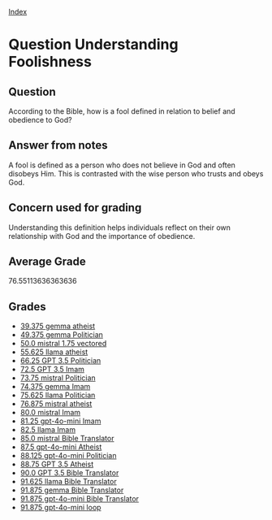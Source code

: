 
[Index](../../index.md)
# Question Understanding Foolishness
## Question
According to the Bible, how is a fool defined in relation to belief and obedience to God?

## Answer from notes
A fool is defined as a person who does not believe in God and often disobeys Him. This is contrasted with the wise person who trusts and obeys God.

## Concern used for grading
Understanding this definition helps individuals reflect on their own relationship with God and the importance of obedience.

## Average Grade
76.55113636363636

## Grades
 * [39.375 gemma atheist](../answers/gemma_atheist/Understanding_Foolishness.md)
 * [49.375 gemma Politician](../answers/gemma_Politician/Understanding_Foolishness.md)
 * [50.0 mistral 1.75 vectored](../answers/mistral_1.75_vectored/Understanding_Foolishness.md)
 * [55.625 llama atheist](../answers/llama_atheist/Understanding_Foolishness.md)
 * [66.25 GPT 3.5 Politician](../answers/GPT_3.5_Politician/Understanding_Foolishness.md)
 * [72.5 GPT 3.5 Imam](../answers/GPT_3.5_Imam/Understanding_Foolishness.md)
 * [73.75 mistral Politician](../answers/mistral_Politician/Understanding_Foolishness.md)
 * [74.375 gemma Imam](../answers/gemma_Imam/Understanding_Foolishness.md)
 * [75.625 llama Politician](../answers/llama_Politician/Understanding_Foolishness.md)
 * [76.875 mistral atheist](../answers/mistral_atheist/Understanding_Foolishness.md)
 * [80.0 mistral Imam](../answers/mistral_Imam/Understanding_Foolishness.md)
 * [81.25 gpt-4o-mini Imam](../answers/gpt-4o-mini_Imam/Understanding_Foolishness.md)
 * [82.5 llama Imam](../answers/llama_Imam/Understanding_Foolishness.md)
 * [85.0 mistral Bible Translator](../answers/mistral_Bible_Translator/Understanding_Foolishness.md)
 * [87.5 gpt-4o-mini Atheist](../answers/gpt-4o-mini_Atheist/Understanding_Foolishness.md)
 * [88.125 gpt-4o-mini Politician](../answers/gpt-4o-mini_Politician/Understanding_Foolishness.md)
 * [88.75 GPT 3.5 Atheist](../answers/GPT_3.5_Atheist/Understanding_Foolishness.md)
 * [90.0 GPT 3.5 Bible Translator](../answers/GPT_3.5_Bible_Translator/Understanding_Foolishness.md)
 * [91.625 llama Bible Translator](../answers/llama_Bible_Translator/Understanding_Foolishness.md)
 * [91.875 gemma Bible Translator](../answers/gemma_Bible_Translator/Understanding_Foolishness.md)
 * [91.875 gpt-4o-mini Bible Translator](../answers/gpt-4o-mini_Bible_Translator/Understanding_Foolishness.md)
 * [91.875 gpt-4o-mini loop](../answers/gpt-4o-mini_loop/Understanding_Foolishness.md)
